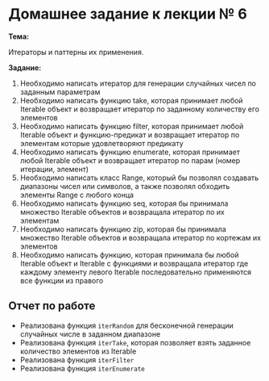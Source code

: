 # Домашнее задание к лекции № 6

**Тема:**

Итераторы и паттерны их применения.

**Задание:**

1. Необходимо написать итератор для генерации случайных чисел по заданным параметрам
2. Необходимо написать функцию take, которая принимает любой Iterable объект и возвращает итератор по заданному количеству его элементов
3. Необходимо написать функцию filter, которая принимает любой Iterable объект и функцию-предикат и возвращает итератор по элементам которые удовлетворяют предикату
4. Необходимо написать функцию enumerate, которая принимает любой Iterable объект и возвращает итератор по парам (номер итерации, элемент)
5. Необходимо написать класс Range, который бы позволял создавать диапазоны чисел или символов, а также позволял обходить элементы Range с любого конца
6. Необходимо написать функцию seq, которая бы принимала множество Iterable объектов и возвращала итератор по их элементам
7. Необходимо написать функцию zip, которая бы принимала множество Iterable объектов и возвращала итератор по кортежам их элементов
8. Необходимо написать функцию, которая принимала бы любой Iterable объект и Iterable с функциями и возвращала итератор где каждому элементу левого Iterable последовательно применяются все функции из правого

## Отчет по работе

- Реализована функция `iterRandom` для бесконечной генерации случайных числе в заданном диапазоне
- Реализована функция `iterTake`, которая позволяет взять заданное количество элементов из Iterable
- Реализована функция `iterFilter`
- Реализована функция `iterEnumerate`
